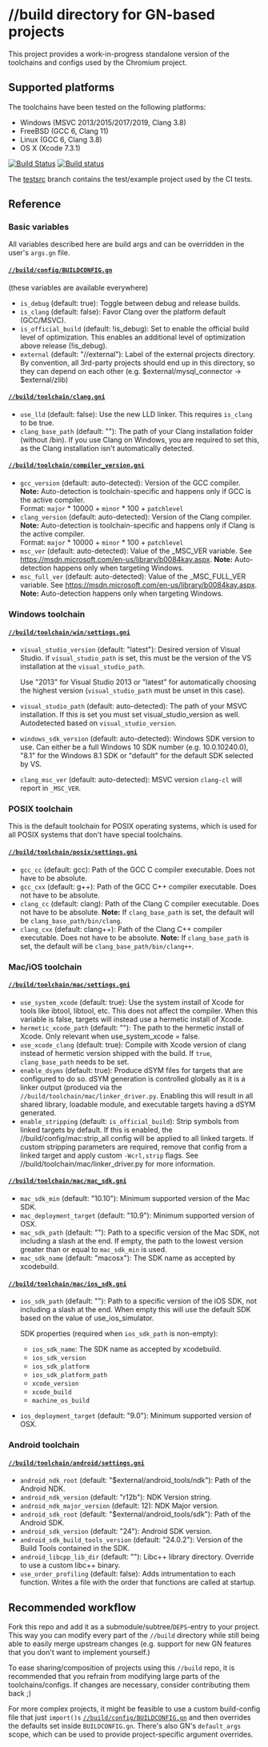 # //build directory for GN-based projects

This project provides a work-in-progress standalone version of the toolchains and configs used by the Chromium project.

## Supported platforms

The toolchains have been tested on the following platforms:

* Windows (MSVC 2013/2015/2017/2019, Clang 3.8)
* FreeBSD (GCC 6, Clang 11)
* Linux (GCC 6, Clang 3.8)
* OS X (Xcode 7.3.1)

[![Build Status](https://travis-ci.org/timniederhausen/gn-build.svg?branch=master)](https://travis-ci.org/timniederhausen/gn-build)
[![Build status](https://ci.appveyor.com/api/projects/status/jpot0c7wp6e78lkk/branch/master?svg=true)](https://ci.appveyor.com/project/timniederhausen/gn-build)

The [testsrc](https://github.com/timniederhausen/gn-build/tree/testsrc)
branch contains the test/example project used by the CI tests.

## Reference

### Basic variables

All variables described here are build args and can be overridden in the user's
`args.gn` file.

#### [`//build/config/BUILDCONFIG.gn`](config/BUILDCONFIG.gn)

(these variables are available everywhere)

* `is_debug` (default: true): Toggle between debug and release builds.
* `is_clang` (default: false): Favor Clang over the platform default (GCC/MSVC).
* `is_official_build` (default: !is_debug): Set to enable the official build
  level of optimization. This enables an additional level of optimization above
  release (!is_debug).
* `external` (default: "//external"): Label of the external projects directory.
  By convention, all 3rd-party projects should end up in this directory, so they
  can depend on each other (e.g. $external/mysql_connector -> $external/zlib)

#### [`//build/toolchain/clang.gni`](toolchain/clang.gni)

* `use_lld` (default: false): Use the new LLD linker.
  This requires `is_clang` to be true.
* `clang_base_path` (default: ""): The path of your Clang installation folder
  (without /bin). If you use Clang on Windows, you are required to set this,
  as the Clang installation isn't automatically detected.

#### [`//build/toolchain/compiler_version.gni`](toolchain/compiler_version.gni)

* `gcc_version` (default: auto-detected): Version of the GCC compiler.
  **Note:** Auto-detection is toolchain-specific and happens only if GCC is the
  active compiler. <br>
  Format: `major` * 10000 + `minor` * 100 + `patchlevel`
* `clang_version` (default: auto-detected): Version of the Clang compiler.
  **Note:** Auto-detection is toolchain-specific and happens only if Clang is
  the active compiler. <br>
  Format: `major` * 10000 + `minor` * 100 + `patchlevel`
* `msc_ver` (default: auto-detected): Value of the _MSC_VER variable.
  See https://msdn.microsoft.com/en-us/library/b0084kay.aspx.
  **Note:** Auto-detection happens only when targeting Windows.
* `msc_full_ver` (default: auto-detected): Value of the _MSC_FULL_VER variable.
  See https://msdn.microsoft.com/en-us/library/b0084kay.aspx.
  **Note:** Auto-detection happens only when targeting Windows.

### Windows toolchain

#### [`//build/toolchain/win/settings.gni`](toolchain/win/settings.gni)

* `visual_studio_version` (default: "latest"): Desired version of Visual Studio.
  If `visual_studio_path` is set, this must be the version of the VS installation
  at the `visual_studio_path`.

  Use "2013" for Visual Studio 2013 or "latest" for automatically choosing the
  highest version (`visual_studio_path` must be unset in this case).
* `visual_studio_path` (default: auto-detected): The path of your MSVC installation.
  If this is set you must set visual_studio_version as well.
  Autodetected based on `visual_studio_version`.
* `windows_sdk_version` (default: auto-detected): Windows SDK version to use.
  Can either be a full Windows 10 SDK number (e.g. 10.0.10240.0),
  "8.1" for the Windows 8.1 SDK or "default" for the default SDK selected by VS.
* `clang_msc_ver` (default: auto-detected): MSVC version `clang-cl` will report
  in `_MSC_VER`.

### POSIX toolchain

This is the default toolchain for POSIX operating systems,
which is used for all POSIX systems that don't have special toolchains.

#### [`//build/toolchain/posix/settings.gni`](toolchain/posix/settings.gni)

* `gcc_cc` (default: gcc): Path of the GCC C compiler executable.
  Does not have to be absolute.
* `gcc_cxx` (default: g++): Path of the GCC C++ compiler executable.
  Does not have to be absolute.
* `clang_cc` (default: clang): Path of the Clang C compiler executable.
  Does not have to be absolute. **Note:** If `clang_base_path` is set,
  the default will be `clang_base_path/bin/clang`.
* `clang_cxx` (default: clang++): Path of the Clang C++ compiler executable.
  Does not have to be absolute. **Note:** If `clang_base_path` is set,
  the default will be `clang_base_path/bin/clang++`.

### Mac/iOS toolchain

#### [`//build/toolchain/mac/settings.gni`](toolchain/mac/settings.gni)

* `use_system_xcode` (default: true): Use the system install of Xcode for tools
  like ibtool, libtool, etc. This does not affect the compiler. When this
  variable is false, targets will instead use a hermetic install of Xcode.
* `hermetic_xcode_path` (default: ""): The path to the hermetic install of
  Xcode. Only relevant when use_system_xcode = false.
* `use_xcode_clang` (default: true): Compile with Xcode version of clang
  instead of hermetic version shipped with the build. If `true`,
  `clang_base_path` needs to be set.
* `enable_dsyms` (default: true): Produce dSYM files for targets that are
  configured to do so. dSYM generation is controlled globally as it is a
  linker output (produced via the `//build/toolchain/mac/linker_driver.py`.
  Enabling this will result in all shared library, loadable module, and
  executable targets having a dSYM generated.
* `enable_stripping` (default: `is_official_build`): Strip symbols from linked
  targets by default. If this is enabled, the //build/config/mac:strip_all
  config will be applied to all linked targets. If custom stripping parameters
  are required, remove that config from a linked target and apply custom
  `-Wcrl,strip` flags. See //build/toolchain/mac/linker_driver.py for more
  information.

#### [`//build/toolchain/mac/mac_sdk.gni`](toolchain/mac/mac_sdk.gni)

* `mac_sdk_min` (default: "10.10"): Minimum supported version of the Mac SDK.
* `mac_deployment_target` (default: "10.9"): Minimum supported version of OSX.
* `mac_sdk_path` (default: ""): Path to a specific version of the Mac SDK, not
  including a slash at the end. If empty, the path to the lowest version
  greater than or equal to `mac_sdk_min` is used.
* `mac_sdk_name` (default: "macosx"): The SDK name as accepted by xcodebuild.

#### [`//build/toolchain/mac/ios_sdk.gni`](toolchain/mac/ios_sdk.gni)

* `ios_sdk_path` (default: ""): Path to a specific version of the iOS SDK, not
  including a slash at the end. When empty this will use the default SDK based
  on the value of use_ios_simulator.

  SDK properties (required when `ios_sdk_path` is non-empty):

  * `ios_sdk_name`: The SDK name as accepted by xcodebuild.
  * `ios_sdk_version`
  * `ios_sdk_platform`
  * `ios_sdk_platform_path`
  * `xcode_version`
  * `xcode_build`
  * `machine_os_build`

* `ios_deployment_target` (default: "9.0"): Minimum supported version of OSX.

### Android toolchain

#### [`//build/toolchain/android/settings.gni`](toolchain/android/settings.gni)

* `android_ndk_root` (default: "$external/android_tools/ndk"):
  Path of the Android NDK.
* `android_ndk_version` (default: "r12b"): NDK Version string.
* `android_ndk_major_version` (default: 12): NDK Major version.
* `android_sdk_root` (default: "$external/android_tools/sdk"):
  Path of the Android SDK.
* `android_sdk_version` (default: "24"): Android SDK version.
* `android_sdk_build_tools_version` (default: "24.0.2"):
  Version of the Build Tools contained in the SDK.
* `android_libcpp_lib_dir` (default: ""): Libc++ library directory.
  Override to use a custom libc++ binary.
* `use_order_profiling` (default: false): Adds intrumentation to each function.
  Writes a file with the order that functions are called at startup.

## Recommended workflow

Fork this repo and add it as a submodule/subtree/`DEPS`-entry to your project.
This way you can modify every part of the `//build` directory while still being
able to easily merge upstream changes (e.g. support for new GN features that
you don't want to implement yourself.)

To ease sharing/composition of projects using this `//build` repo,
it is recommended that you refrain from modifying large parts of the toolchains/configs.
If changes are necessary, consider contributing them back ;)

For more complex projects, it might be feasible to use a custom build-config file
that just `import()s` [`//build/config/BUILDCONFIG.gn`](config/BUILDCONFIG.gn) and then overrides
the defaults set inside `BUILDCONFIG.gn`. There's also GN's `default_args` scope, which can be used
to provide project-specific argument overrides.
